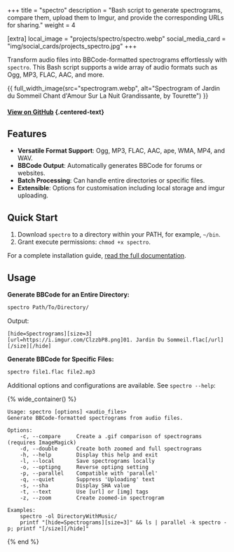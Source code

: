 +++
title = "spectro"
description = "Bash script to generate spectrograms, compare them, upload them to Imgur, and provide the corresponding URLs for sharing."
weight = 4

[extra]
local_image = "projects/spectro/spectro.webp"
social_media_card = "img/social_cards/projects_spectro.jpg"
+++

Transform audio files into BBCode-formatted spectrograms effortlessly with `spectro`. This Bash script supports a wide array of audio formats such as Ogg, MP3, FLAC, AAC, and more.

{{ full_width_image(src="spectrogram.webp", alt="Spectrogram of Jardin du Sommeil Chant d'Amour Sur La Nuit Grandissante, by Tourette") }}

#### [View on GitHub](https://github.com/welpo/spectro) {.centered-text}

## Features

- **Versatile Format Support**: Ogg, MP3, FLAC, AAC, ape, WMA, MP4, and WAV.
- **BBCode Output**: Automatically generates BBCode for forums or websites.
- **Batch Processing**: Can handle entire directories or specific files.
- **Extensible**: Options for customisation including local storage and imgur uploading.

## Quick Start

1. Download `spectro` to a directory within your PATH, for example, `~/bin`.
2. Grant execute permissions: `chmod +x spectro`.

For a complete installation guide, [read the full documentation](https://github.com/welpo/spectro#install).

## Usage

**Generate BBCode for an Entire Directory:**

```bash
spectro Path/To/Directory/
```

Output:

```
[hide=Spectrograms][size=3]
[url=https://i.imgur.com/ClzzbP8.png]01. Jardin Du Sommeil.flac[/url]
[/size][/hide]
```

**Generate BBCode for Specific Files:**

```bash
spectro file1.flac file2.mp3
```

Additional options and configurations are available. See `spectro --help`:

{% wide_container() %}

```
Usage: spectro [options] <audio_files>
Generate BBCode-formatted spectrograms from audio files.

Options:
    -c, --compare     Create a .gif comparison of spectrograms (requires ImageMagick)
    -d, --double      Create both zoomed and full spectrograms
    -h, --help        Display this help and exit
    -l, --local       Save spectrograms locally
    -o, --optipng     Reverse optipng setting
    -p, --parallel    Compatible with 'parallel'
    -q, --quiet       Suppress 'Uploading' text
    -s, --sha         Display SHA value
    -t, --text        Use [url] or [img] tags
    -z, --zoom        Create zoomed-in spectrogram

Examples:
    spectro -ol DirectoryWithMusic/
    printf "[hide=Spectrograms][size=3]" && ls | parallel -k spectro -p; printf "[/size][/hide]"
```

{% end %}
